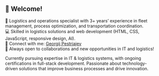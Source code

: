 ## 👋 Welcome!

🚚 Logistics and operations specialist with 3+ years’ experience in fleet management, process optimization, and transportation coordination.  
💻 Skilled in logistics solutions and web development (HTML, CSS, JavaScript, responsive design, AI).  
🔗 Connect with me: [Georgij Pestrjajev](https://github.com/visper17)  
🤝 Always open to collaborations and new opportunities in IT and logistics!

Currently pursuing expertise in IT & logistics systems, with ongoing certifications in full-stack development. Passionate about technology-driven solutions that improve business processes and drive innovation.
